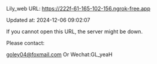 Lily_web URL: https://222f-61-165-102-156.ngrok-free.app

Updated at: 2024-12-06 09:02:07

If you cannot open this URL, the server might be down.

Please contact: 

goley04@foxmail.com Or Wechat:GL_yeaH